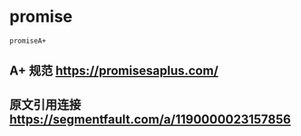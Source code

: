 # promise

```
promiseA+
```

## A+ 规范 <https://promisesaplus.com/>
## 原文引用连接<https://segmentfault.com/a/1190000023157856>
